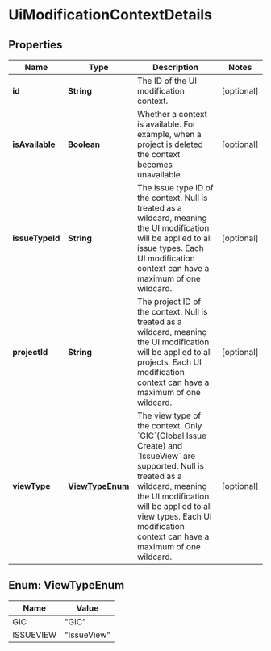 # UiModificationContextDetails

## Properties
Name | Type | Description | Notes
------------ | ------------- | ------------- | -------------
**id** | **String** | The ID of the UI modification context. |  [optional]
**isAvailable** | **Boolean** | Whether a context is available. For example, when a project is deleted the context becomes unavailable. |  [optional]
**issueTypeId** | **String** | The issue type ID of the context. Null is treated as a wildcard, meaning the UI modification will be applied to all issue types. Each UI modification context can have a maximum of one wildcard. |  [optional]
**projectId** | **String** | The project ID of the context. Null is treated as a wildcard, meaning the UI modification will be applied to all projects. Each UI modification context can have a maximum of one wildcard. |  [optional]
**viewType** | [**ViewTypeEnum**](#ViewTypeEnum) | The view type of the context. Only &#x60;GIC&#x60;(Global Issue Create) and &#x60;IssueView&#x60; are supported. Null is treated as a wildcard, meaning the UI modification will be applied to all view types. Each UI modification context can have a maximum of one wildcard. |  [optional]

<a name="ViewTypeEnum"></a>
## Enum: ViewTypeEnum
Name | Value
---- | -----
GIC | &quot;GIC&quot;
ISSUEVIEW | &quot;IssueView&quot;
